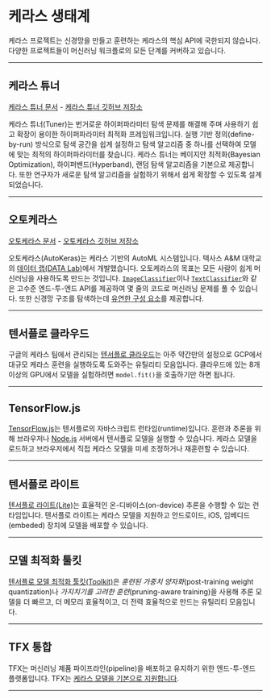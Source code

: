 # 케라스 생태계

케라스 프로젝트는 신경망을 만들고 훈련하는 케라스의 핵심 API에 국한되지 않습니다.
다양한 프로젝트들이 머신러닝 워크플로의 모든 단계를 커버하고 있습니다.

---

## 케라스 튜너

[케라스 튜너 문서](/keras-tuner/) - [케라스 튜너 깃허브 저장소](https://github.com/keras-team/keras-tuner)


케라스 튜너(Tuner)는 번거로운 하이퍼파라미터 탐색 문제를 해결해 주며 사용하기 쉽고 확장이 용이한 하이퍼파라미터 최적화 프레임워크입니다.
실행 기반 정의(define-by-run) 방식으로 탐색 공간을 쉽게 설정하고 탐색 알고리즘 중 하나를 선택하여 모델에 맞는 최적의 하이퍼파라미터를 찾습니다.
케라스 튜너는 베이지안 최적화(Bayesian Optimization), 하이퍼밴드(Hyperband), 랜덤 탐색 알고리즘을 기본으로 제공합니다.
또한 연구자가 새로운 탐색 알고리즘을 실험하기 위해서 쉽게 확장할 수 있도록 설계되었습니다.

---

## 오토케라스

[오토케라스 문서](https://autokeras.com/) - [오토케라스 깃허브 저장소](https://github.com/keras-team/autokeras)

오토케라스(AutoKeras)는 케라스 기반의 AutoML 시스템입니다.
텍사스 A&M 대학교의 [데이터 랩(DATA Lab)](http://faculty.cs.tamu.edu/xiahu/index.html)에서 개발했습니다.
오토케라스의 목표는 모든 사람이 쉽게 머신러닝을 사용하도록 만드는 것입니다.
[`ImageClassifier`](https://autokeras.com/tutorial/image_classification/)이나
[`TextClassifier`](https://autokeras.com/tutorial/text_classification/)와 같은 고수준 엔드-투-엔드 API를 제공하여 몇 줄의 코드로 머신러닝 문제를 풀 수 있습니다.
또한 신경망 구조를 탐색하는데 [유연한 구성 요소](https://autokeras.com/tutorial/customized/)를 제공합니다.

---

## 텐서플로 클라우드

구글의 케라스 팀에서 관리되는 [텐서플로 클라우드]()는 아주 약간만의 설정으로 GCP에서 대규모 케라스 훈련을 실행하도록 도와주는 유틸리티 모음입니다.
클라우드에 있는 8개 이상의 GPU에서 모델을 실험하려면 `model.fit()`을 호출하기만 하면 됩니다.


---

## TensorFlow.js

[TensorFlow.js](https://www.tensorflow.org/js)는 텐서플로의 자바스크립트 런타임(runtime)입니다.
훈련과 추론을 위해 브라우저나 [Node.js](https://nodejs.org/en/) 서버에서 텐서플로 모델을 실행할 수 있습니다.
케라스 모델을 로드하고 브라우저에서 직접 케라스 모델을 미세 조정하거나 재훈련할 수 있습니다.


---

## 텐서플로 라이트

[텐서플로 라이트(Lite)](https://www.tensorflow.org/lite)는 효율적인 온-디바이스(on-device) 추론을 수행할 수 있는 런타임입니다.
텐서플로 라이트는 케라스 모델을 지원하고 안드로이드, iOS, 임베디드(embeded) 장치에 모델을 배포할 수 있습니다.


---

## 모델 최적화 툴킷

[텐서플로 모델 최적화 툴킷(Toolkit)](https://www.tensorflow.org/model_optimization)은 *훈련된 가중치 양자화*(post-training weight quantization)나 *가지치기를 고려한 훈련*(pruning-aware training)을 사용해 추론 모델을 더 빠르고, 더 메모리 효율적이고, 더 전력 효율적으로 만드는 유틸리티 모음입니다.


---

## TFX 통합

TFX는 머신러닝 제품 파이프라인(pipeline)을 배포하고 유지하기 위한 엔드-투-엔드 플랫폼입니다.
TFX는 [케라스 모델을 기본으로 지원합니다](https://www.tensorflow.org/tfx/guide/keras).


---



